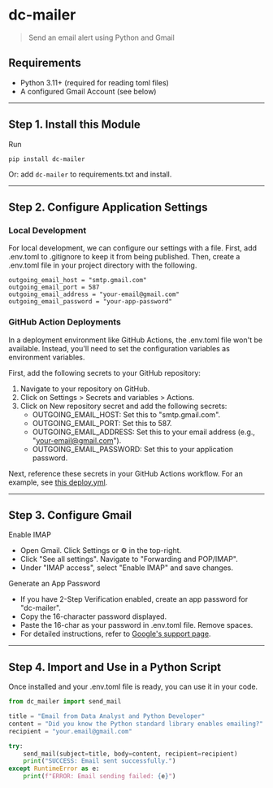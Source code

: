 # dc-mailer

> Send an email alert using Python and Gmail

## Requirements

- Python 3.11+ (required for reading toml files)
- A configured Gmail Account (see below)

---

## Step 1. Install this Module

Run

```
pip install dc-mailer
```

Or: add `dc-mailer` to requirements.txt and install. 

---

## Step 2. Configure Application Settings

### Local Development
For local development, we can configure our settings with a file.
First, add .env.toml to .gitignore to keep it from being published.
Then, create a .env.toml file in your project directory with the following.
```
outgoing_email_host = "smtp.gmail.com"
outgoing_email_port = 587
outgoing_email_address = "your-email@gmail.com"
outgoing_email_password = "your-app-password"
```

### GitHub Action Deployments
In a deployment environment like GitHub Actions, the .env.toml file won't be available. Instead, you'll need to set the configuration variables as environment variables.

First, add the following secrets to your GitHub repository:

1. Navigate to your repository on GitHub.
2. Click on Settings > Secrets and variables > Actions.
3. Click on New repository secret and add the following secrets:
    - OUTGOING_EMAIL_HOST: Set this to "smtp.gmail.com".
    - OUTGOING_EMAIL_PORT: Set this to 587.
    - OUTGOING_EMAIL_ADDRESS: Set this to your email address (e.g., "your-email@gmail.com").
    - OUTGOING_EMAIL_PASSWORD: Set this to your application password.

Next, reference these secrets in your GitHub Actions workflow. 
For an example, see [this deploy.yml](https://github.com/denisecase/kafka-producer-earthquake/blob/main/.github/workflows/deploy.yml).

---
## Step 3. Configure Gmail 

Enable IMAP

 - Open Gmail. Click Settings or ⚙️ in the top-right.
 - Click "See all settings". Navigate to "Forwarding and POP/IMAP".
 - Under "IMAP access", select "Enable IMAP" and save changes.

Generate an App Password

- If you have 2-Step Verification enabled, create an app password for "dc-mailer".
- Copy the 16-character password displayed.
- Paste the 16-char as your password in .env.toml file. Remove spaces.
- For detailed instructions, refer to [Google's support page](https://support.google.com/accounts/answer/185833?hl=en).

---
## Step 4. Import and Use in a Python Script

Once installed and your .env.toml file is ready, you can use it in your code. 

```python
from dc_mailer import send_mail

title = "Email from Data Analyst and Python Developer"
content = "Did you know the Python standard library enables emailing?"
recipient = "your.email@gmail.com"

try:
    send_mail(subject=title, body=content, recipient=recipient)
    print("SUCCESS: Email sent successfully.")
except RuntimeError as e:
    print(f"ERROR: Email sending failed: {e}")
```
